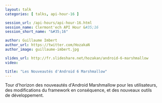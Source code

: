 ```yaml
---
layout: talk
categories: [ talks, api-hour-16 ]

session_url: /api-hours/api-hour-16.html
session_name: Clermont'ech API Hour &#35;16
session_short_name: "&#35;16"

author: Guillaume Imbert
author_url: https://twitter.com/HozakaN
author_image: guillaume-imbert.jpg

slides_url: http://fr.slideshare.net/hozakan/android-6-marshmallow
video:

title: "Les Nouveautés d'Android 6 Marshmallow"
---
```


Tour d'horizon des nouveautés d'Android Marshmallow pour les utilisateurs, des
modifications du framework en conséquence, et des nouveaux outils de
développement.
